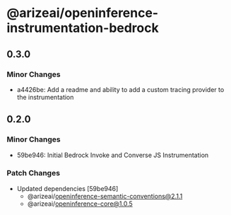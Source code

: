 # @arizeai/openinference-instrumentation-bedrock

## 0.3.0

### Minor Changes

- a4426be: Add a readme and ability to add a custom tracing provider to the instrumentation

## 0.2.0

### Minor Changes

- 59be946: Initial Bedrock Invoke and Converse JS Instrumentation

### Patch Changes

- Updated dependencies [59be946]
  - @arizeai/openinference-semantic-conventions@2.1.1
  - @arizeai/openinference-core@1.0.5
